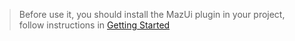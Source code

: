 > Before use it, you should install the MazUi plugin in your project, follow instructions in [Getting Started](./../guide/getting-started.md)
